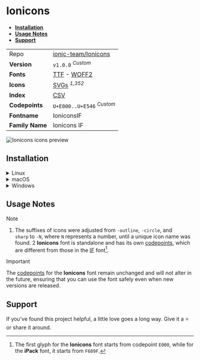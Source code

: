 # Ionicons

- [**Installation**](#installation)
- [**Usage Notes**](#usage-notes)
- [**Support**](#support)

|                 |                                                                                                                                                                                 |
| :-------------- | ------------------------------------------------------------------------------------------------------------------------------------------------------------------------------- |
| Repo            | [ionic-team/Ionicons](https://github.com/ionic-team/Ionicons)                                                                                                                   |
| **Version**     | `v1.0.0` <sup>_Custom_</sup>                                                                                                                                                    |
| **Fonts**       | [TTF](https://raw.githubusercontent.com/iconicFonts/if/main/fonts/TTF/Ionicons.ttf) - [WOFF2](https://raw.githubusercontent.com/iconicFonts/if/main/fonts/WOFF2/Ionicons.woff2) |
| **Icons**       | [SVGs](https://github.com/iconicFonts/if/tree/main/packs/Ionicons/svgs) <sup>_1,352_</sup>                                                                                      |
| **Index**       | [CSV](https://github.com/iconicFonts/if/blob/main/indices/Ionicons.csv)                                                                                                         |
| **Codepoints**  | `U+E000..U+E546` <sup>_Custom_</sup>                                                                                                                                            |
| **Fontname**    | IoniconsIF                                                                                                                                                                      |
| **Family Name** | Ionicons IF                                                                                                                                                                     |

<picture>
  <source media="(prefers-color-scheme: dark)" srcset="https://raw.githubusercontent.com/iconicFonts/if/main/imgs/Ionicons_dark.png">
  <img alt="Ionicons icons preview" src="https://raw.githubusercontent.com/iconicFonts/if/main/imgs/Ionicons_light.png">
</picture>

## Installation

<details>

<summary>Linux</summary>

```sh
curl -o ~/.local/share/fonts/Ionicons.ttf https://raw.githubusercontent.com/iconicFonts/if/main/fonts/TTF/Ionicons.ttf
```

Refresh font cache:

```sh
fc-cache -f ~/.local/share/fonts
```

</details>

<details>

<summary>macOS</summary>

```sh
curl -o ~/Library/Fonts/Ionicons.ttf https://raw.githubusercontent.com/iconicFonts/if/main/fonts/TTF/Ionicons.ttf
```

</details>

<details>

<summary>Windows</summary>

```sh
curl -o C:\Windows\Fonts\Ionicons.ttf https://raw.githubusercontent.com/iconicFonts/if/main/fonts/TTF/Ionicons.ttf
```

</details>

## Usage Notes

> [!NOTE]
>
> 1. The suffixes of icons were adjusted from `-outline`, `-circle`, and `sharp` to `-N`, where `N` represents a number, until a unique icon name was found.
>    2 **Ionicons** font is standalone and has its own [codepoints](https://github.com/iconicFonts/if/blob/main/indices/Ionicons.csv), which are different from those in the [IF](https://github.com/iconicFonts/if/blob/main/indices/if.csv) font[^1].

> [!IMPORTANT]  
> The [codepoints](https://github.com/iconicFonts/if/blob/main/indices/Ionicons.csv) for the **Ionicons** font remain unchanged and will not alter in the future, ensuring that you can use the font safely even when new versions are released.

## Support

If you've found this project helpful, a little love goes a long way. Give it a :star: or share it around.

[^1]: The first glyph for the **Ionicons** font starts from codepoint `E000`, while for the **iPack** font, it starts from `F689F`.
